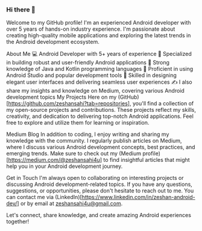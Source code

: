 ### Hi there 👋
Welcome to my GitHub profile! I'm an experienced Android developer with over 5 years of hands-on industry experience. I'm passionate about creating high-quality mobile applications and exploring the latest trends in the Android development ecosystem.

About Me
💻 Android Developer with 5+ years of experience
📱 Specialized in building robust and user-friendly Android applications
🌟 Strong knowledge of Java and Kotlin programming languages
🚀 Proficient in using Android Studio and popular development tools
🎨 Skilled in designing elegant user interfaces and delivering seamless user experiences
✍️ I also share my insights and knowledge on Medium, covering various Android development topics
My Projects
Here on my (GitHub)[https://github.com/zeshansahi?tab=repositories], you'll find a collection of my open-source projects and contributions. These projects reflect my skills, creativity, and dedication to delivering top-notch Android applications. Feel free to explore and utilize them for learning or inspiration.

Medium Blog
In addition to coding, I enjoy writing and sharing my knowledge with the community. I regularly publish articles on Medium, where I discuss various Android development concepts, best practices, and emerging trends. Make sure to check out my (Medium profile)[https://medium.com/@zeshansahi4u] to find insightful articles that might help you in your Android development journey.

Get in Touch
I'm always open to collaborating on interesting projects or discussing Android development-related topics. If you have any questions, suggestions, or opportunities, please don't hesitate to reach out to me. You can contact me via (LinkedIn)[https://www.linkedin.com/in/zeshan-android-dev/] or by email at zeshansahi4u@gmail.com.

Let's connect, share knowledge, and create amazing Android experiences together!
